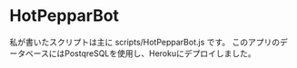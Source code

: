 # HotPepparBot
私が書いたスクリプトは主に scripts/HotPepparBot.js です。
このアプリのデータベースにはPostqreSQLを使用し、Herokuにデプロイしました。

